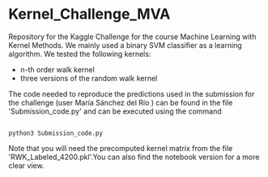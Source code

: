 # Kernel_Challenge_MVA

Repository for the Kaggle Challenge for the course Machine Learning with Kernel Methods. We mainly used a binary SVM classifier as a learning algorithm. We  tested the following kernels:

* n-th order walk kernel
* three versions of the random walk kernel



The code needed to reproduce the predictions used in the submission for the challenge (user María Sánchez del Río
) can be found in the file 'Submission_code.py' and can be executed using the command

```

python3 Submission_code.py

```

Note that you will need the precomputed kernel matrix from the file 'RWK_Labeled_4200.pkl'.You can also find the notebook version for a more clear view.
